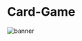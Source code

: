# Card-Game
![banner](https://user-images.githubusercontent.com/92545396/206002430-d5243543-35fd-45f2-a22f-63c4b1a2135c.png)
